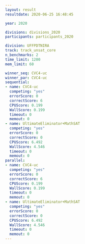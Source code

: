 ```yaml
---
layout: result
resultdate: 2020-06-25 16:48:45

year: 2020

divisions: divisions_2020
participants: participants_2020

division: UFFPDTNIRA
track: track_unsat_core
n_benchmarks: 2
time_limit: 1200
mem_limit: 60

winner_seq: CVC4-uc
winner_par: CVC4-uc
sequential:
- name: CVC4-uc
  competing: "yes"
  errorScore: 0
  correctScore: 6
  CPUScore: 0.199
  WallScore: 0.199
  timeout: 0
  memout: 0
- name: UltimateEliminator+MathSAT
  competing: "yes"
  errorScore: 0
  correctScore: 0
  CPUScore: 6.492
  WallScore: 4.546
  timeout: 0
  memout: 0
parallel:
- name: CVC4-uc
  competing: "yes"
  errorScore: 0
  correctScore: 6
  CPUScore: 0.199
  WallScore: 0.199
  timeout: 0
  memout: 0
- name: UltimateEliminator+MathSAT
  competing: "yes"
  errorScore: 0
  correctScore: 0
  CPUScore: 6.492
  WallScore: 4.546
  timeout: 0
  memout: 0
---
```

